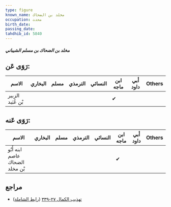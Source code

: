 ```yaml
---
type: figure
known_name: مخلد بن الضحاك
occupation: محدث
birth_date:
passing_date:
tahdhib_id: 5840
---
```

##### مخلد بن الضحاك بن مسلم الشيباني

## رَوَى عَن:
| الاسم             | البخاري | مسلم | الترمذي | النسائي | ابن ماجه | أبي داود | Others |
| ----------------- | ------- | ---- | ------- | ------- | -------- | -------- | ------ |
| الزبير بْن عُبَيد |         |      |         |         | ✔        |          |        |
## رَوَى عَنه:
| الاسم                           | البخاري | مسلم | الترمذي | النسائي | ابن ماجه | أبي داود | Others |
| ------------------------------- | ------- | ---- | ------- | ------- | -------- | -------- | ------ |
| ابنه أَبُو عاصم الضحاك بْن مخلد |         |      |         |         | ✔        |          |        |
## مراجع
- [تهذيب الكمال ٢٧-٣٣٩](obsidian://open?vault=Tahdhib-al-Kamal&file=Figures/٥٨٤٠-مخلد%20بن%20الضحاك%20بن%20مسلم%20الشيباني) ([رابط الشاملة](https://shamela.ws/book/3722/14728))